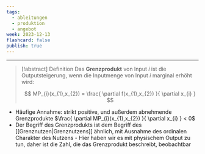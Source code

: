 ```yaml
---
tags:
  - ableitungen
  - produktion
  - angebot
week: 2023-12-13
flashcard: false
publish: true
---
```

***

> [!abstract] Definition 
> Das **Grenzprodukt** von Input $i$ ist die Outputsteigerung, wenn die Inputmenge von Input $i$ marginal erhöht wird:
> 
> $$
> MP_{i}(x_{1},x_{2}) = \frac{ \partial f(x_{1},x_{2}) }{ \partial x_{i} } 
> $$

- Häufige Annahme: strikt positive, und außerdem abnehmende Grenzprodukte $\frac{ \partial MP_{i}(x_{1},x_{2}) }{ \partial x_{i} } < 0$
- Der Begriff des Grenzprodukts ist dem Begriff des [[Grenznutzen|Grenznutzens]] ähnlich, mit Ausnahme des ordinalen Charakter des Nutzens - Hier haben wir es mit physischem Output zu tun, daher ist die Zahl, die das Grenzprodukt beschreibt, beobachtbar
